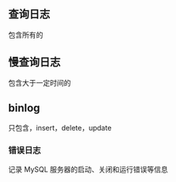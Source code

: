 ## 查询日志

包含所有的



## 慢查询日志

包含大于一定时间的



## binlog

只包含，insert，delete，update







###  错误日志

记录 MySQL 服务器的启动、关闭和运行错误等信息

